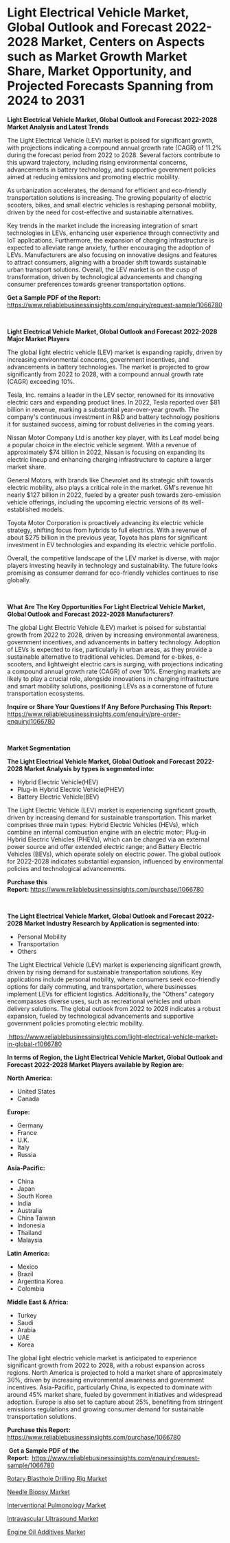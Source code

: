 <p><h1>Light Electrical Vehicle Market, Global Outlook and Forecast 2022-2028 Market, Centers on Aspects such as Market Growth Market Share, Market Opportunity, and Projected Forecasts Spanning from 2024 to 2031</h1></p><p><strong>Light Electrical Vehicle Market, Global Outlook and Forecast 2022-2028 Market Analysis and Latest Trends</strong></p>
<p><p>The Light Electrical Vehicle (LEV) market is poised for significant growth, with projections indicating a compound annual growth rate (CAGR) of 11.2% during the forecast period from 2022 to 2028. Several factors contribute to this upward trajectory, including rising environmental concerns, advancements in battery technology, and supportive government policies aimed at reducing emissions and promoting electric mobility. </p><p>As urbanization accelerates, the demand for efficient and eco-friendly transportation solutions is increasing. The growing popularity of electric scooters, bikes, and small electric vehicles is reshaping personal mobility, driven by the need for cost-effective and sustainable alternatives. </p><p>Key trends in the market include the increasing integration of smart technologies in LEVs, enhancing user experience through connectivity and IoT applications. Furthermore, the expansion of charging infrastructure is expected to alleviate range anxiety, further encouraging the adoption of LEVs. Manufacturers are also focusing on innovative designs and features to attract consumers, aligning with a broader shift towards sustainable urban transport solutions. Overall, the LEV market is on the cusp of transformation, driven by technological advancements and changing consumer preferences towards greener transportation options.</p></p>
<p><strong>Get a Sample PDF of the Report:&nbsp;</strong> <a href="https://www.reliablebusinessinsights.com/enquiry/request-sample/1066780">https://www.reliablebusinessinsights.com/enquiry/request-sample/1066780</a></p>
<p>&nbsp;</p>
<p><strong>Light Electrical Vehicle Market, Global Outlook and Forecast 2022-2028 Major Market Players</strong></p>
<p><p>The global light electric vehicle (LEV) market is expanding rapidly, driven by increasing environmental concerns, government incentives, and advancements in battery technologies. The market is projected to grow significantly from 2022 to 2028, with a compound annual growth rate (CAGR) exceeding 10%.</p><p>Tesla, Inc. remains a leader in the LEV sector, renowned for its innovative electric cars and expanding product lines. In 2022, Tesla reported over $81 billion in revenue, marking a substantial year-over-year growth. The company's continuous investment in R&D and battery technology positions it for sustained success, aiming for robust deliveries in the coming years.</p><p>Nissan Motor Company Ltd is another key player, with its Leaf model being a popular choice in the electric vehicle segment. With a revenue of approximately $74 billion in 2022, Nissan is focusing on expanding its electric lineup and enhancing charging infrastructure to capture a larger market share.</p><p>General Motors, with brands like Chevrolet and its strategic shift towards electric mobility, also plays a critical role in the market. GM's revenue hit nearly $127 billion in 2022, fueled by a greater push towards zero-emission vehicle offerings, including the upcoming electric versions of its well-established models.</p><p>Toyota Motor Corporation is proactively advancing its electric vehicle strategy, shifting focus from hybrids to full electrics. With a revenue of about $275 billion in the previous year, Toyota has plans for significant investment in EV technologies and expanding its electric vehicle portfolio.</p><p>Overall, the competitive landscape of the LEV market is diverse, with major players investing heavily in technology and sustainability. The future looks promising as consumer demand for eco-friendly vehicles continues to rise globally.</p></p>
<p>&nbsp;</p>
<p><strong>What Are The Key Opportunities For Light Electrical Vehicle Market, Global Outlook and Forecast 2022-2028 Manufacturers?</strong></p>
<p><p>The global Light Electric Vehicle (LEV) market is poised for substantial growth from 2022 to 2028, driven by increasing environmental awareness, government incentives, and advancements in battery technology. Adoption of LEVs is expected to rise, particularly in urban areas, as they provide a sustainable alternative to traditional vehicles. Demand for e-bikes, e-scooters, and lightweight electric cars is surging, with projections indicating a compound annual growth rate (CAGR) of over 10%. Emerging markets are likely to play a crucial role, alongside innovations in charging infrastructure and smart mobility solutions, positioning LEVs as a cornerstone of future transportation ecosystems.</p></p>
<p><strong>Inquire or Share Your Questions If Any Before Purchasing This Report:</strong> <a href="https://www.reliablebusinessinsights.com/enquiry/pre-order-enquiry/1066780">https://www.reliablebusinessinsights.com/enquiry/pre-order-enquiry/1066780</a></p>
<p>&nbsp;</p>
<p><strong>Market Segmentation</strong></p>
<p><strong>The Light Electrical Vehicle Market, Global Outlook and Forecast 2022-2028 Market Analysis by types is segmented into:</strong></p>
<p><ul><li>Hybrid Electric Vehicle(HEV)</li><li>Plug-in Hybrid Electric Vehicle(PHEV)</li><li>Battery Electric Vehicle(BEV)</li></ul></p>
<p><p>The Light Electric Vehicle (LEV) market is experiencing significant growth, driven by increasing demand for sustainable transportation. This market comprises three main types: Hybrid Electric Vehicles (HEVs), which combine an internal combustion engine with an electric motor; Plug-in Hybrid Electric Vehicles (PHEVs), which can be charged via an external power source and offer extended electric range; and Battery Electric Vehicles (BEVs), which operate solely on electric power. The global outlook for 2022-2028 indicates substantial expansion, influenced by environmental policies and technological advancements.</p></p>
<p><strong>Purchase this Report:&nbsp;</strong><a href="https://www.reliablebusinessinsights.com/purchase/1066780">https://www.reliablebusinessinsights.com/purchase/1066780</a></p>
<p>&nbsp;</p>
<p><strong>The Light Electrical Vehicle Market, Global Outlook and Forecast 2022-2028 Market Industry Research by Application is segmented into:</strong></p>
<p><ul><li>Personal Mobility</li><li>Transportation</li><li>Others</li></ul></p>
<p><p>The Light Electrical Vehicle (LEV) market is experiencing significant growth, driven by rising demand for sustainable transportation solutions. Key applications include personal mobility, where consumers seek eco-friendly options for daily commuting, and transportation, where businesses implement LEVs for efficient logistics. Additionally, the "Others" category encompasses diverse uses, such as recreational vehicles and urban delivery solutions. The global outlook from 2022 to 2028 indicates a robust expansion, fueled by technological advancements and supportive government policies promoting electric mobility.</p></p>
<p><a href="https://www.reliablebusinessinsights.com/light-electrical-vehicle-market-in-global-r1066780">&nbsp;https://www.reliablebusinessinsights.com/light-electrical-vehicle-market-in-global-r1066780</a></p>
<p><strong>In terms of Region, the Light Electrical Vehicle Market, Global Outlook and Forecast 2022-2028 Market Players available by Region are:</strong></p>
<p>
    <p> <strong> North America: </strong>
        <ul>
            <li>United States</li>
            <li>Canada</li>
        </ul>
        </p> 
    <p> <strong> Europe: </strong>
        <ul>
            <li>Germany</li>
            <li>France</li>
            <li>U.K.</li>
            <li>Italy</li>
            <li>Russia</li>
        </ul>
        </p> 
    <p> <strong> Asia-Pacific: </strong>
        <ul>
            <li>China</li>
            <li>Japan</li>
            <li>South Korea</li>
            <li>India</li>
            <li>Australia</li>
            <li>China Taiwan</li>
            <li>Indonesia</li>
            <li>Thailand</li>
            <li>Malaysia</li>
        </ul>
        </p> 
    <p> <strong> Latin America: </strong>
        <ul>
            <li>Mexico</li>
            <li>Brazil</li>
            <li>Argentina Korea</li>
            <li>Colombia</li>
        </ul>
        </p> 
    <p> <strong> Middle East & Africa: </strong>
        <ul>
            <li>Turkey</li>
            <li>Saudi</li>
            <li>Arabia</li>
            <li>UAE</li>
            <li>Korea</li>
        </ul>
    </p>
    </p>
<p><p>The global light electric vehicle market is anticipated to experience significant growth from 2022 to 2028, with a robust expansion across regions. North America is projected to hold a market share of approximately 30%, driven by increasing environmental awareness and government incentives. Asia-Pacific, particularly China, is expected to dominate with around 45% market share, fueled by government initiatives and widespread adoption. Europe is also set to capture about 25%, benefiting from stringent emissions regulations and growing consumer demand for sustainable transportation solutions.</p></p>
<p><strong>Purchase this Report: </strong><a href="https://www.reliablebusinessinsights.com/purchase/1066780">https://www.reliablebusinessinsights.com/purchase/1066780</a></p>
<p>&nbsp;<strong>Get a Sample PDF of the Report:&nbsp;&nbsp;</strong><a href="https://www.reliablebusinessinsights.com/enquiry/request-sample/1066780">https://www.reliablebusinessinsights.com/enquiry/request-sample/1066780</a></p>
<p><strong></strong></p>
<p><p><a href="https://issuu.com/reportprime-2/docs/rotary-blasthole-drilling-rig-marke_4beb5a4dc860c4">Rotary Blasthole Drilling Rig Market</a></p><p><a href="https://www.linkedin.com/pulse/needle-biopsy-market-trends-analysis-opportunities-challenges-fyetf?trackingId=QO08%2BNXGROOSXs9egIosXg%3D%3D">Needle Biopsy Market</a></p><p><a href="https://www.linkedin.com/pulse/global-interventional-pulmonology-market-analysis-key-trends-ij5bf?trackingId=PAR8UceFQcWMgZIgpbtByQ%3D%3D">Interventional Pulmonology Market</a></p><p><a href="https://www.linkedin.com/pulse/global-intravascular-ultrasound-market-analysis-trends-forecasts-6oi6f?trackingId=kuHnPB8DRh66BeGOT%2BR%2FIQ%3D%3D">Intravascular Ultrasound Market</a></p><p><a href="https://medium.com/@danielwardb654202/engine-oil-additives-market-trends-and-strategic-market-insights-2024-2031-f937476ac991">Engine Oil Additives Market</a></p></p>